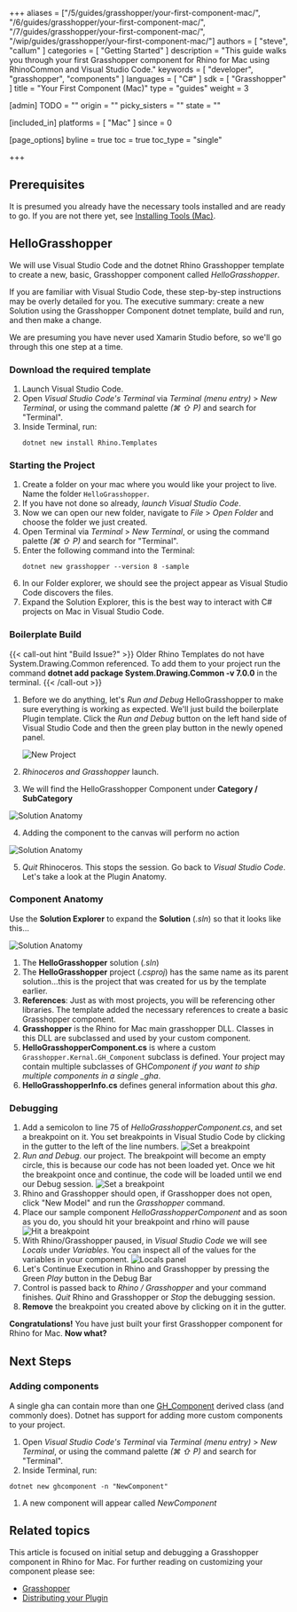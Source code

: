+++
aliases = ["/5/guides/grasshopper/your-first-component-mac/", "/6/guides/grasshopper/your-first-component-mac/", "/7/guides/grasshopper/your-first-component-mac/", "/wip/guides/grasshopper/your-first-component-mac/"]
authors = [ "steve", "callum" ]
categories = [ "Getting Started" ]
description = "This guide walks you through your first Grasshopper component for Rhino for Mac using RhinoCommon and Visual Studio Code."
keywords = [ "developer", "grasshopper", "components" ]
languages = [ "C#" ]
sdk = [ "Grasshopper" ]
title = "Your First Component (Mac)"
type = "guides"
weight = 3

[admin]
TODO = ""
origin = ""
picky_sisters = ""
state = ""

[included_in]
platforms = [ "Mac" ]
since = 0

[page_options]
byline = true
toc = true
toc_type = "single"

+++

## Prerequisites

It is presumed you already have the necessary tools installed and are ready to go. If you are not there yet, see [Installing Tools (Mac)](/guides/rhinocommon/installing-tools-mac).

## HelloGrasshopper

We will use Visual Studio Code and the dotnet Rhino Grasshopper template to create a new, basic, Grasshopper component called _HelloGrasshopper_.

If you are familiar with Visual Studio Code, these step-by-step instructions may be overly detailed for you. The executive summary: create a new Solution using the Grasshopper Component dotnet template, build and run, and then make a change.

We are presuming you have never used Xamarin Studio before, so we'll go through this one step at a time.

### Download the required template

1. Launch Visual Studio Code.
1. Open _Visual Studio Code's Terminal_ via _Terminal (menu entry)_ > _New Terminal_, or using the command palette _(⌘ ⇧ P)_ and search for "Terminal".
1. Inside Terminal, run:
   ```pwsh
   dotnet new install Rhino.Templates
   ```

### Starting the Project

1. Create a folder on your mac where you would like your project to live. Name the folder `HelloGrasshopper`.
1. If you have not done so already, _launch Visual Studio Code_.
1. Now we can open our new folder, navigate to _File_ > _Open Folder_ and choose the folder we just created.
1. Open Terminal via _Terminal_ > _New Terminal_, or using the command palette _(⌘ ⇧ P)_ and search for "Terminal".
1. Enter the following command into the Terminal:
   ```pwsh
   dotnet new grasshopper --version 8 -sample
   ```
1. In our Folder explorer, we should see the project appear as Visual Studio Code discovers the files.
1. Expand the Solution Explorer, this is the best way to interact with C# projects on Mac in Visual Studio Code.

### Boilerplate Build

{{< call-out hint "Build Issue?" >}}
Older Rhino Templates do not have System.Drawing.Common referenced.
To add them to your project run the command **dotnet add package System.Drawing.Common -v 7.0.0** in the terminal.
{{< /call-out >}}

1. Before we do anything, let's _Run and Debug_ HelloGrasshopper to make sure everything is working as expected. We'll just build the boilerplate Plugin template. Click the _Run and Debug_ button on the left hand side of Visual Studio Code and then the green play button in the newly opened panel.

   ![New Project](/images/your-first-component-mac-01.png)

1. _Rhinoceros and Grasshopper_ launch.
1. We will find the HelloGrasshopper Component under **Category / SubCategory**

![Solution Anatomy](/images/your-first-component-mac-02.png)

4. Adding the component to the canvas will perform no action

![Solution Anatomy](/images/your-first-component-mac-03.png)

5. _Quit_ Rhinoceros. This stops the session. Go back to _Visual Studio Code_. Let's take a look at the Plugin Anatomy.

### Component Anatomy

Use the **Solution Explorer** to expand the **Solution** (_.sln_) so that it looks like this...

![Solution Anatomy](/images/your-first-component-mac-04.png)

1. The **HelloGrasshopper** solution (_.sln_)
1. The **HelloGrasshopper** project (_.csproj_) has the same name as its parent solution...this is the project that was created for us by the template earlier.
1. **References**: Just as with most projects, you will be referencing other libraries. The template added the necessary references to create a basic Grasshopper component.
1. **Grasshopper** is the Rhino for Mac main grasshopper DLL. Classes in this DLL are subclassed and used by your custom component.
1. **HelloGrasshopperComponent.cs** is where a custom `Grasshopper.Kernal.GH_Component` subclass is defined. Your project may contain multiple subclasses of GH*Component if you want to ship multiple components in a single \_gha*.
1. **HelloGrasshopperInfo.cs** defines general information about this _gha_.

### Debugging

1. Add a semicolon to line 75 of _HelloGrasshopperComponent.cs_, and set a breakpoint on it. You set breakpoints in Visual Studio Code by clicking in the gutter to the left of the line numbers.
   ![Set a breakpoint](/images/your-first-component-mac-05.png)
1. _Run and Debug_. our project. The breakpoint will become an empty circle, this is because our code has not been loaded yet. Once we hit the breakpoint once and continue, the code will be loaded until we end our Debug session.
   ![Set a breakpoint](/images/your-first-component-mac-06.png)
1. Rhino and Grasshopper should open, if Grasshopper does not open, click "New Model" and run the _Grasshopper_ command.
1. Place our sample component _HelloGrasshopperComponent_ and as soon as you do, you should hit your breakpoint and rhino will pause
   ![Hit a breakpoint](/images/your-first-component-mac-07.png)
1. With Rhino/Grasshopper paused, in _Visual Studio Code_ we will see _Locals_ under _Variables_. You can inspect all of the values for the variables in your component.
   ![Locals panel](/images/your-first-component-mac-08.png)
1. Let's Continue Execution in Rhino and Grasshopper by pressing the Green _Play_ button in the Debug Bar
1. Control is passed back to _Rhino / Grasshopper_ and your command finishes. _Quit_ Rhino and Grasshopper or _Stop_ the debugging session.
1. **Remove** the breakpoint you created above by clicking on it in the gutter.

**Congratulations!** You have just built your first Grasshopper component for Rhino for Mac. **Now what?**

## Next Steps

### Adding components

A single gha can contain more than one [GH_Component](https://mcneel.github.io/grasshopper-api-docs/api/grasshopper/html/T_Grasshopper_Kernel_GH_Component.htm) derived class (and commonly does). Dotnet has support for adding more custom components to your project.

1. Open _Visual Studio Code's Terminal_ via _Terminal (menu entry)_ > _New Terminal_, or using the command palette _(⌘ ⇧ P)_ and search for "Terminal".
1. Inside Terminal, run:

```pwsh
dotnet new ghcomponent -n "NewComponent"
```

1. A new component will appear called _NewComponent_

## Related topics

This article is focused on initial setup and debugging a Grasshopper component in Rhino for Mac. For further reading on customizing your component please see:

- [Grasshopper](/guides/grasshopper/csharp-essentials/)
- [Distributing your Plugin](/guides/yak/creating-a-rhino-plugin-package/)

